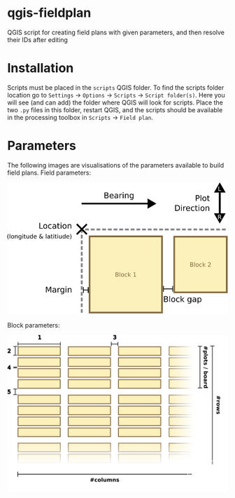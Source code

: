 # qgis-fieldplan
QGIS script for creating field plans with given parameters, and then resolve their IDs after editing

# Installation
Scripts must be placed in the `scripts` QGIS folder. To find the scripts folder location go to `Settings` -> `Options` -> `Scripts` -> `Script folder(s)`. Here you will see (and can add) the folder where QGIS will look for scripts. Place the two `.py` files in this folder, restart QGIS, and the scripts should be available in the processing toolbox in `Scripts` -> `Field plan`.

# Parameters
The following images are visualisations of the parameters available to build field plans.
Field parameters:
<p align="center">
  <img src="https://github.com/kieranatkins/qgis-fieldplan/blob/main/site_info.png"/>
</p>

Block parameters:
<p align="center">
  <img src="https://github.com/kieranatkins/qgis-fieldplan/blob/main/block_info.png"/>
</p>
